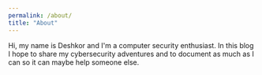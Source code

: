 ```yaml
---
permalink: /about/
title: "About"
---
```


Hi, my name is Deshkor and I'm a computer security enthusiast. In this blog I hope to share my cybersecurity adventures and to document as much as I can so it can maybe help someone else.